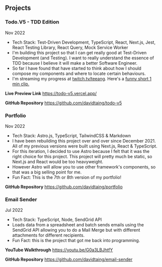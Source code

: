 ## Projects

<div class="mb-10">

### Todo.V5 - TDD Edition

Nov 2022

- Tech Stack: Test-Driven Development, TypeScript, React, Next.js, Jest, React Testing Library, React Query, Mock Service Worker
- I'm building this project so that I can get really good at Test-Driven Development (and Testing). I want to really understand the essence of TDD because I believe it will make a better Software Engineer.
- So far I have found that have started to think about how I should compose my components and where to locate certain behaviours.
- I'm streaming my progress at <a href="https://www.twitch.tv/teeang" target="_blank" rel="noopener noreferrer">twitch.tv/teeang</a>. Here's a <a href="https://www.twitch.tv/videos/1664791770" target="_blank" rel="noopener noreferrer">funny short 1 min clip.</a>

**Live Preview Link**
<a href="https://todo-v5.vercel.app/" target="_blank" rel="noopener noreferrer">https://todo-v5.vercel.app/</a>

**GitHub Repository**
<a href="https://github.com/davidtaing/todo-v5" target="_blank" rel="noopener noreferrer">https://github.com/davidtaing/todo-v5</a>


### Portfolio

Nov 2022

- Tech Stack: Astro.js, TypeScript, TailwindCSS & Markdown
- I have been rebuilding this project over and over since December 2021. All of my previous versions were built using Next.js, React & TypeScript.
- For this iteration, I decided to use Astro because I felt that it was the right choice for this project. This project will pretty much be static, so Next.js and React would be too heavyweight.
- However Astro will allow you to use other framework's components, so that was a big selling point for me.
- Fun Fact: This is the 7th or 8th version of my portfolio!

**GitHub Repository**
<a href="https://github.com/davidtaing/portfolio" target="_blank" rel="noopener noreferrer">https://github.com/davidtaing/portfolio</a>

### Email Sender

Jul 2022

- Tech Stack: TypeScript, Node, SendGrid API
- Loads data from a spreadsheet and batch sends emails using the SendGrid API allowing you to do a Mail Merge but with different attachments for different recipients.
- Fun Fact: this is the project that got me back into programming.

**YouTube Walkthrough**
<a href="https://youtu.be/G0a3LBJhtfY" target="_blank" rel="noopener noreferrer">https://youtu.be/G0a3LBJhtfY</a>

**GitHub Repository**
<a href="https://github.com/davidtaing/email-sender" target="_blank" rel="noopener noreferrer">https://github.com/davidtaing/email-sender</a>